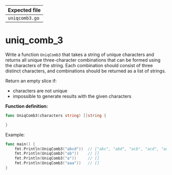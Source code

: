 | Expected file  |
| -------------- |
| `uniqcomb3.go` |

# uniq_comb_3

Write a function `UniqComb3` that takes a string of unique characters and returns all unique three-character combinations that can be formed using the characters of the string. Each combination should consist of three distinct characters, and combinations should be returned as a list of strings.

Return an empty slice if:

- characters are not unique
- impossible to generate results with the given characters

**Function definition:**

```go
func UniqComb3(characters string) []string {

}
```

Example:

```go
func main() {
    fmt.Println(UniqComb3("abcd"))  // ["abc", "abd", "acb", "acd", "adb", "adc", "bac", "bad", "bca", "bcd", "bda", "bdc", "cab", "cad", "cba", "cbd", "cda", "cdb", "dab", "dac", "dba", "dbc", "dca", "dcb"]
    fmt.Println(UniqComb3("ab"))    // []
    fmt.Println(UniqComb3("a"))     // []
    fmt.Println(UniqComb3("aaa"))   // []
}
```

